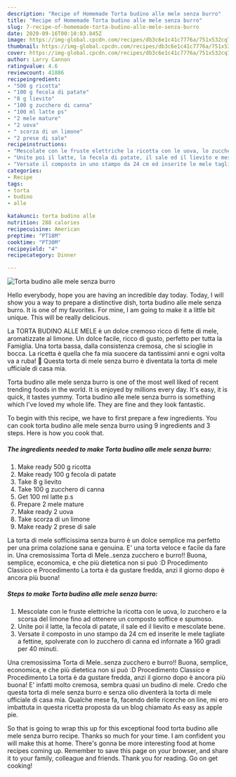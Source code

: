 ```yaml
---
description: "Recipe of Homemade Torta budino alle mele senza burro"
title: "Recipe of Homemade Torta budino alle mele senza burro"
slug: 7-recipe-of-homemade-torta-budino-alle-mele-senza-burro
date: 2020-09-16T00:10:03.845Z
image: https://img-global.cpcdn.com/recipes/db3c6e1c41c7776a/751x532cq70/torta-budino-alle-mele-senza-burro-recipe-main-photo.jpg
thumbnail: https://img-global.cpcdn.com/recipes/db3c6e1c41c7776a/751x532cq70/torta-budino-alle-mele-senza-burro-recipe-main-photo.jpg
cover: https://img-global.cpcdn.com/recipes/db3c6e1c41c7776a/751x532cq70/torta-budino-alle-mele-senza-burro-recipe-main-photo.jpg
author: Larry Cannon
ratingvalue: 4.6
reviewcount: 41886
recipeingredient:
- "500 g ricotta"
- "100 g fecola di patate"
- "8 g lievito"
- "100 g zucchero di canna"
- "100 ml latte ps"
- "2 mele mature"
- "2 uova"
- " scorza di un limone"
- "2 prese di sale"
recipeinstructions:
- "Mescolate con le fruste elettriche la ricotta con le uova, lo zucchero e la scorsa del limone fino ad ottenere un composto soffice e spumoso."
- "Unite poi il latte, la fecola di patate, il sale ed il lievito e mescolate bene."
- "Versate il composto in uno stampo da 24 cm ed inserite le mele tagliate a fettine, spolverate con lo zucchero di canna ed infornate a 160 gradi per 40 minuti."
categories:
- Recipe
tags:
- torta
- budino
- alle

katakunci: torta budino alle 
nutrition: 288 calories
recipecuisine: American
preptime: "PT18M"
cooktime: "PT30M"
recipeyield: "4"
recipecategory: Dinner

---
```



![Torta budino alle mele senza burro](https://img-global.cpcdn.com/recipes/db3c6e1c41c7776a/751x532cq70/torta-budino-alle-mele-senza-burro-recipe-main-photo.jpg)

Hello everybody, hope you are having an incredible day today. Today, I will show you a way to prepare a distinctive dish, torta budino alle mele senza burro. It is one of my favorites. For mine, I am going to make it a little bit unique. This will be really delicious.

La TORTA BUDINO ALLE MELE è un dolce cremoso ricco di fette di mele, aromatizzate al limone. Un dolce facile, ricco di gusto, perfetto per tutta la Famiglia. Una torta bassa, dalla consistenza cremosa, che si scioglie in bocca. La ricetta è quella che fa mia suocere da tantissimi anni e ogni volta va a ruba! 🦄 Questa torta di mele senza burro è diventata la torta di mele ufficiale di casa mia.

Torta budino alle mele senza burro is one of the most well liked of recent trending foods in the world. It is enjoyed by millions every day. It's easy, it is quick, it tastes yummy. Torta budino alle mele senza burro is something which I've loved my whole life. They are fine and they look fantastic.


To begin with this recipe, we have to first prepare a few ingredients. You can cook torta budino alle mele senza burro using 9 ingredients and 3 steps. Here is how you cook that.

<!--inarticleads1-->

##### The ingredients needed to make Torta budino alle mele senza burro:

1. Make ready 500 g ricotta
1. Make ready 100 g fecola di patate
1. Take 8 g lievito
1. Take 100 g zucchero di canna
1. Get 100 ml latte p.s
1. Prepare 2 mele mature
1. Make ready 2 uova
1. Take  scorza di un limone
1. Make ready 2 prese di sale


La torta di mele sofficissima senza burro è un dolce semplice ma perfetto per una prima colazione sana e genuina. E&#39; una torta veloce e facile da fare in. Una cremosissima Torta di Mele..senza zucchero e burro!! Buona, semplice, economica, e che più dietetica non si può :D Procedimento Classico e Procedimento La torta è da gustare fredda, anzi il giorno dopo è ancora più buona! 

<!--inarticleads2-->

##### Steps to make Torta budino alle mele senza burro:

1. Mescolate con le fruste elettriche la ricotta con le uova, lo zucchero e la scorsa del limone fino ad ottenere un composto soffice e spumoso.
1. Unite poi il latte, la fecola di patate, il sale ed il lievito e mescolate bene.
1. Versate il composto in uno stampo da 24 cm ed inserite le mele tagliate a fettine, spolverate con lo zucchero di canna ed infornate a 160 gradi per 40 minuti.


Una cremosissima Torta di Mele..senza zucchero e burro!! Buona, semplice, economica, e che più dietetica non si può :D Procedimento Classico e Procedimento La torta è da gustare fredda, anzi il giorno dopo è ancora più buona! E&#39; infatti molto cremosa, sembra quasi un budino di mele. Credo che questa torta di mele senza burro e senza olio diventerà la torta di mele ufficiale di casa mia. Qualche mese fa, facendo delle ricerche on line, mi ero imbattuta in questa ricetta proposta da un blog chiamato As easy as apple pie. 

So that is going to wrap this up for this exceptional food torta budino alle mele senza burro recipe. Thanks so much for your time. I am confident you will make this at home. There's gonna be more interesting food at home recipes coming up. Remember to save this page on your browser, and share it to your family, colleague and friends. Thank you for reading. Go on get cooking!
